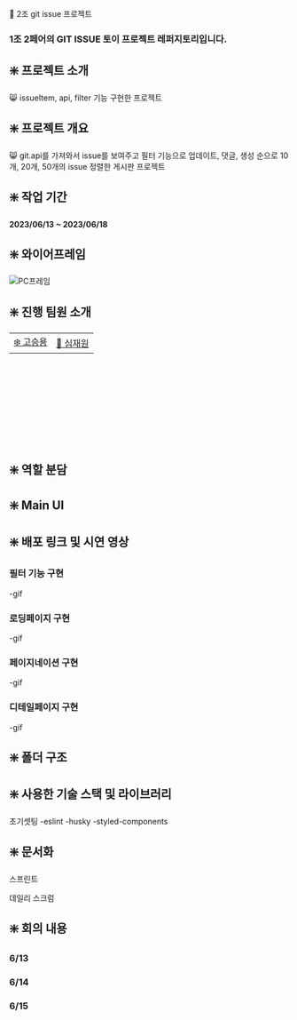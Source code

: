 💚 2조 git issue 프로젝트

### 1조 2페어의 GIT ISSUE 토이 프로젝트 레퍼지토리입니다.

## ❇️ 프로젝트 소개

😸 issueItem, api, filter 기능 구현한 프로젝트

## ❇️ 프로젝트 개요

😸 git.api를 가져와서 issue를 보여주고 필터 기능으로 업데이트, 댓글, 생성 순으로 10개, 20개, 50개의 issue 정렬한 게시판 프로젝트

## ❇️ 작업 기간

#### 2023/06/13 ~ 2023/06/18

## ❇️ 와이어프레임
![PC프레임](https://github.com/seungyonggo/JSdeepdive/assets/123628457/2b2ed27b-f0a9-4dd5-b314-5b099ddd6dde)


## ❇️ 진행 팀원 소개
<table style="margin-left: auto; margin-right: auto; width: 600px; height: 200px;">
  <tr>
    <td><a href="https://github.com/seungyonggo">❄️ 고승용</a></td>
    <td><a href="https://github.com/GrayHound0801">🦊 심재원</a></td>
  </tr>
</table>

## ❇️ 역할 분담

## ❇️ Main UI

## ❇️ 배포 링크 및 시연 영상

### 필터 기능 구현
-gif

### 로딩페이지 구현
-gif

### 페이지네이션 구현
-gif

### 디테일페이지 구현
-gif

## ❇️ 폴더 구조

## ❇️ 사용한 기술 스택 및 라이브러리
초기셋팅
-eslint
-husky
-styled-components

## ❇️ 문서화
스프린트

데일리 스크럼

## ❇️ 회의 내용
### 6/13

### 6/14

### 6/15
